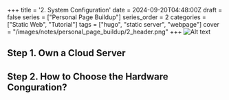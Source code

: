 +++
title = '2. System Configuration'
date = 2024-09-20T04:48:00Z
draft = false
series = ["Personal Page Buildup"]
series_order = 2
categories = ["Static Web", "Tutorial"]
tags = ["hugo", "static server", "webpage"]
cover = "/images/notes/personal_page_buildup/2_header.png"
+++
![Alt text](/images/notes/personal_page_buildup/2_header.png)


## Step 1. Own a Cloud Server


## Step 2. How to Choose the Hardware Conguration?



